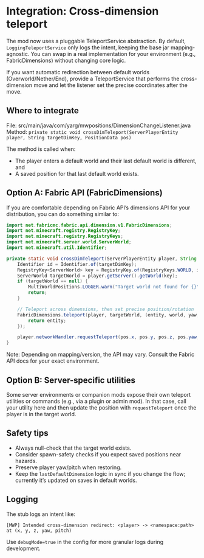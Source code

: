 # Integration: Cross-dimension teleport

The mod now uses a pluggable TeleportService abstraction. By default, `LoggingTeleportService` only logs the intent, keeping the base jar mapping-agnostic. You can swap in a real implementation for your environment (e.g., FabricDimensions) without changing core logic.

If you want automatic redirection between default worlds (Overworld/Nether/End), provide a TeleportService that performs the cross-dimension move and let the listener set the precise coordinates after the move.


## Where to integrate
File: src/main/java/com/yarg/mwpositions/DimensionChangeListener.java
Method: `private static void crossDimTeleport(ServerPlayerEntity player, String targetDimKey, PositionData pos)`

The method is called when:
- The player enters a default world and their last default world is different, and
- A saved position for that last default world exists.


## Option A: Fabric API (FabricDimensions)
If you are comfortable depending on Fabric API’s dimensions API for your distribution, you can do something similar to:

```java
import net.fabricmc.fabric.api.dimension.v1.FabricDimensions;
import net.minecraft.registry.RegistryKey;
import net.minecraft.registry.RegistryKeys;
import net.minecraft.server.world.ServerWorld;
import net.minecraft.util.Identifier;

private static void crossDimTeleport(ServerPlayerEntity player, String targetDimKey, PositionData pos) {
    Identifier id = Identifier.of(targetDimKey);
    RegistryKey<ServerWorld> key = RegistryKey.of(RegistryKeys.WORLD, id);
    ServerWorld targetWorld = player.getServer().getWorld(key);
    if (targetWorld == null) {
        MultiWorldPositions.LOGGER.warn("Target world not found for {}", targetDimKey);
        return;
    }

    // Teleport across dimensions, then set precise position/rotation
    FabricDimensions.teleport(player, targetWorld, (entity, world, yaw, pitch) -> {
        return entity;
    });

    player.networkHandler.requestTeleport(pos.x, pos.y, pos.z, pos.yaw, pos.pitch);
}
```

Note: Depending on mapping/version, the API may vary. Consult the Fabric API docs for your exact environment.


## Option B: Server-specific utilities
Some server environments or companion mods expose their own teleport utilities or commands (e.g., via a plugin or admin mod). In that case, call your utility here and then update the position with `requestTeleport` once the player is in the target world.


## Safety tips
- Always null-check that the target world exists.
- Consider spawn-safety checks if you expect saved positions near hazards.
- Preserve player yaw/pitch when restoring.
- Keep the `lastDefaultDimension` logic in sync if you change the flow; currently it’s updated on saves in default worlds.


## Logging
The stub logs an intent like:
```
[MWP] Intended cross-dimension redirect: <player> -> <namespace:path> at (x, y, z, yaw, pitch)
```
Use `debugMode=true` in the config for more granular logs during development.
